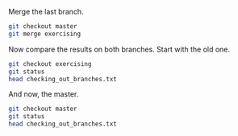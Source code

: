 Merge the last branch.

```bash
git checkout master
git merge exercising
```

Now compare the results on both branches. Start with the old one.

```bash
git checkout exercising
git status
head checking_out_branches.txt
```

And now, the master.

```bash
git checkout master
git status
head checking_out_branches.txt
```
